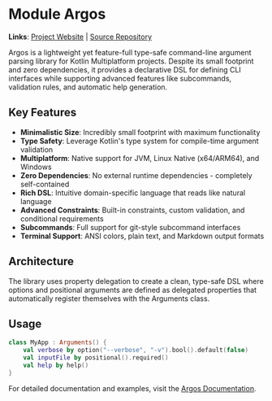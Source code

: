 # Module Argos

**Links**: [Project Website](https://argos.yot.is) | [Source Repository](https://github.com/teras/argos)

Argos is a lightweight yet feature-full type-safe command-line argument parsing library for Kotlin Multiplatform projects. Despite its small footprint and zero dependencies, it provides a declarative DSL for defining CLI interfaces while supporting advanced features like subcommands, validation rules, and automatic help generation.

## Key Features

- **Minimalistic Size**: Incredibly small footprint with maximum functionality
- **Type Safety**: Leverage Kotlin's type system for compile-time argument validation
- **Multiplatform**: Native support for JVM, Linux Native (x64/ARM64), and Windows
- **Zero Dependencies**: No external runtime dependencies - completely self-contained
- **Rich DSL**: Intuitive domain-specific language that reads like natural language
- **Advanced Constraints**: Built-in constraints, custom validation, and conditional requirements
- **Subcommands**: Full support for git-style subcommand interfaces
- **Terminal Support**: ANSI colors, plain text, and Markdown output formats

## Architecture

The library uses property delegation to create a clean, type-safe DSL where options and positional arguments are defined as delegated properties that automatically register themselves with the Arguments class.

## Usage

```kotlin
class MyApp : Arguments() {
    val verbose by option("--verbose", "-v").bool().default(false)
    val inputFile by positional().required()
    val help by help()
}
```

For detailed documentation and examples, visit the [Argos Documentation](https://argos.yot.is).